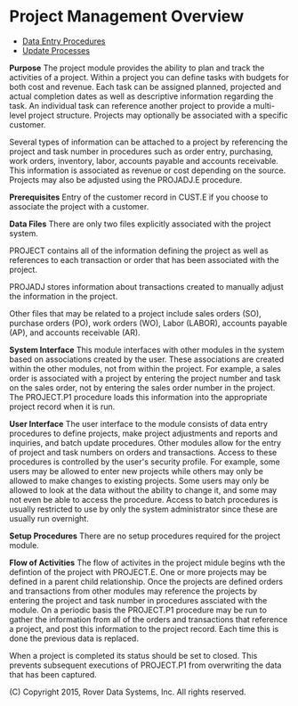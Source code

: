 # Project Management Overview

<PageHeader />

- [Data Entry Procedures](PROJ-ENTRY/README.md)
- [Update Processes](PROJ-PROCESS/README.md)

**Purpose**
The project module provides the ability to plan and track the activities of a
project. Within a project you can define tasks with budgets for both cost and
revenue. Each task can be assigned planned, projected and actual completion
dates as well as descriptive information regarding the task. An individual
task can reference another project to provide a multi-level project structure.
Projects may optionally be associated with a specific customer.

Several types of information can be attached to a project by referencing the
project and task number in procedures such as order entry, purchasing, work
orders, inventory, labor, accounts payable and accounts receivable. This
information is associated as revenue or cost depending on the source. Projects
may also be adjusted using the PROJADJ.E procedure.

**Prerequisites**
Entry of the customer record in CUST.E if you choose to
associate the project with a customer.

**Data Files**
There are only two files explicitly associated with the project system.

PROJECT contains all of the information defining the project as well as
references to each transaction or order that has been associated with the
project.

PROJADJ stores information about transactions created to manually adjust the
information in the project.

Other files that may be related to a project include sales orders (SO),
purchase orders (PO), work orders (WO), Labor (LABOR), accounts payable (AP),
and accounts receivable (AR).

**System Interface**
This module interfaces with other modules in the system based on associations
created by the user. These associations are created within the other modules,
not from within the project. For example, a sales order is associated with a
project by entering the project number and task on the sales order, not by
entering the sales order number in the project. The
PROJECT.P1 procedure loads this information into the
appropriate project record when it is run.

**User Interface**
The user interface to the module consists of data entry procedures to define
projects, make project adjustments and reports and inquiries, and batch update
procedures. Other modules allow for the entry of project and task numbers on
orders and transactions. Access to these procedures is controlled by the
user's security profile. For example, some users may be allowed to enter new
projects while others may only be allowed to make changes to existing
projects. Some users may only be allowed to look at the data without the
ability to change it, and some may not even be able to access the procedure.
Access to batch procedures is usually restricted to use by only the system
administrator since these are usually run overnight.

**Setup Procedures**
There are no setup procedures required for the project module.

**Flow of Activities**
The flow of activites in the project midule begins wth the defintion of the
project with PROJECT.E. One or more projects may be defined
in a parent child relationship. Once the projects are defined orders and
transactions from other modules may reference the projects by entering the
project and task number in procedures assciated with the module. On a periodic
basis the PROJECT.P1 procedure may be run to gather the
information from all of the orders and transactions that reference a project,
and post this information to the project record. Each time this is done the
previous data is replaced.

When a project is completed its status should be set to closed. This prevents
subsequent executions of PROJECT.P1 from overwriting the
data that has been captured.

(C) Copyright 2015, Rover Data Systems, Inc.
All rights reserved.<br>
<badge text= "Version 8.10.57 " vertical="middle" />

<PageFooter />
